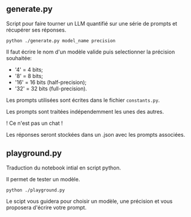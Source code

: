 ## generate.py

Script pour faire tourner un LLM quantifié sur une série de prompts et récupérer ses réponses.

`python ./generate.py model_name precision`

Il faut écrire le nom d'un modèle valide
puis selectionner la précision souhaitée:
- '4' = 4 bits;
- '8' = 8 bits;
- '16' = 16 bits (half-precision);
- '32' = 32 bits (full-precision).

Les prompts utilisées sont écrites dans le fichier `constants.py`.

Les prompts sont traitées indépendemment les unes des autres.

\! Ce n'est pas un chat \!

Les réponses seront stockées dans un .json avec les prompts associées.

## playground.py

Traduction du notebook intial en script python.

Il permet de tester un modèle.

`python ./playground.py`

Le scipt vous guidera pour choisir un modèle, une précision et vous proposera d'écrire votre prompt.
